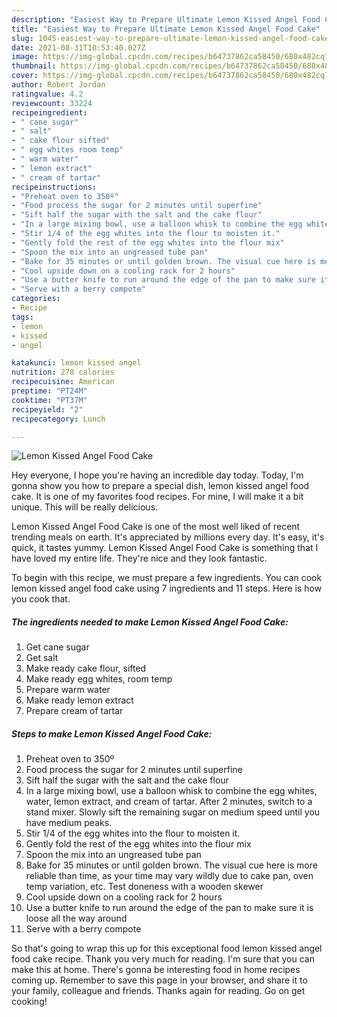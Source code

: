```yaml
---
description: "Easiest Way to Prepare Ultimate Lemon Kissed Angel Food Cake"
title: "Easiest Way to Prepare Ultimate Lemon Kissed Angel Food Cake"
slug: 1045-easiest-way-to-prepare-ultimate-lemon-kissed-angel-food-cake
date: 2021-08-31T10:53:40.027Z
image: https://img-global.cpcdn.com/recipes/b64737862ca58450/680x482cq70/lemon-kissed-angel-food-cake-recipe-main-photo.jpg
thumbnail: https://img-global.cpcdn.com/recipes/b64737862ca58450/680x482cq70/lemon-kissed-angel-food-cake-recipe-main-photo.jpg
cover: https://img-global.cpcdn.com/recipes/b64737862ca58450/680x482cq70/lemon-kissed-angel-food-cake-recipe-main-photo.jpg
author: Robert Jordan
ratingvalue: 4.2
reviewcount: 33224
recipeingredient:
- " cane sugar"
- " salt"
- " cake flour sifted"
- " egg whites room temp"
- " warm water"
- " lemon extract"
- " cream of tartar"
recipeinstructions:
- "Preheat oven to 350º"
- "Food process the sugar for 2 minutes until superfine"
- "Sift half the sugar with the salt and the cake flour"
- "In a large mixing bowl, use a balloon whisk to combine the egg whites, water, lemon extract, and cream of tartar. After 2 minutes, switch to a stand mixer. Slowly sift the remaining sugar on medium speed until you have medium peaks."
- "Stir 1/4 of the egg whites into the flour to moisten it."
- "Gently fold the rest of the egg whites into the flour mix"
- "Spoon the mix into an ungreased tube pan"
- "Bake for 35 minutes or until golden brown. The visual cue here is more reliable than time, as your time may vary wildly due to cake pan, oven temp variation, etc. Test doneness with a wooden skewer"
- "Cool upside down on a cooling rack for 2 hours"
- "Use a butter knife to run around the edge of the pan to make sure it is loose all the way around"
- "Serve with a berry compote"
categories:
- Recipe
tags:
- lemon
- kissed
- angel

katakunci: lemon kissed angel 
nutrition: 278 calories
recipecuisine: American
preptime: "PT24M"
cooktime: "PT37M"
recipeyield: "2"
recipecategory: Lunch

---
```



![Lemon Kissed Angel Food Cake](https://img-global.cpcdn.com/recipes/b64737862ca58450/680x482cq70/lemon-kissed-angel-food-cake-recipe-main-photo.jpg)

Hey everyone, I hope you're having an incredible day today. Today, I'm gonna show you how to prepare a special dish, lemon kissed angel food cake. It is one of my favorites food recipes. For mine, I will make it a bit unique. This will be really delicious.

Lemon Kissed Angel Food Cake is one of the most well liked of recent trending meals on earth. It's appreciated by millions every day. It's easy, it's quick, it tastes yummy. Lemon Kissed Angel Food Cake is something that I have loved my entire life. They're nice and they look fantastic.




To begin with this recipe, we must prepare a few ingredients. You can cook lemon kissed angel food cake using 7 ingredients and 11 steps. Here is how you cook that.

<!--inarticleads1-->

##### The ingredients needed to make Lemon Kissed Angel Food Cake:

1. Get  cane sugar
1. Get  salt
1. Make ready  cake flour, sifted
1. Make ready  egg whites, room temp
1. Prepare  warm water
1. Make ready  lemon extract
1. Prepare  cream of tartar




<!--inarticleads2-->

##### Steps to make Lemon Kissed Angel Food Cake:

1. Preheat oven to 350º
1. Food process the sugar for 2 minutes until superfine
1. Sift half the sugar with the salt and the cake flour
1. In a large mixing bowl, use a balloon whisk to combine the egg whites, water, lemon extract, and cream of tartar. After 2 minutes, switch to a stand mixer. Slowly sift the remaining sugar on medium speed until you have medium peaks.
1. Stir 1/4 of the egg whites into the flour to moisten it.
1. Gently fold the rest of the egg whites into the flour mix
1. Spoon the mix into an ungreased tube pan
1. Bake for 35 minutes or until golden brown. The visual cue here is more reliable than time, as your time may vary wildly due to cake pan, oven temp variation, etc. Test doneness with a wooden skewer
1. Cool upside down on a cooling rack for 2 hours
1. Use a butter knife to run around the edge of the pan to make sure it is loose all the way around
1. Serve with a berry compote




So that's going to wrap this up for this exceptional food lemon kissed angel food cake recipe. Thank you very much for reading. I'm sure that you can make this at home. There's gonna be interesting food in home recipes coming up. Remember to save this page in your browser, and share it to your family, colleague and friends. Thanks again for reading. Go on get cooking!
